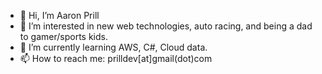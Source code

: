 - 👋 Hi, I’m Aaron Prill
- 👀 I’m interested in new web technologies, auto racing, and being a dad to gamer/sports kids.
- 🌱 I’m currently learning AWS, C#, Cloud data.
- 📫 How to reach me: prilldev[at]gmail(dot)com

<!---
prilldev/prilldev is a ✨ special ✨ repository because its `README.md` (this file) appears on your GitHub profile.
You can click the Preview link to take a look at your changes.
--->
